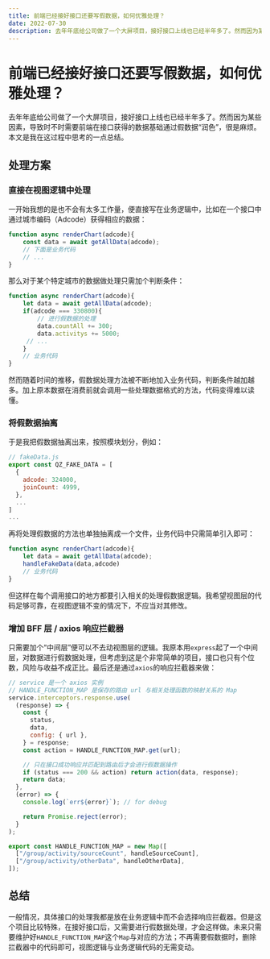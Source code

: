```yaml
---
title: 前端已经接好接口还要写假数据，如何优雅处理？
date: 2022-07-30
description: 去年年底给公司做了一个大屏项目，接好接口上线也已经半年多了。然而因为某些因素，导致时不时需要前端在接口获得的数据基础通过假数据“润色”，很是麻烦。本文是我在这过程中思考的一点总结。
---
```


# 前端已经接好接口还要写假数据，如何优雅处理？

去年年底给公司做了一个大屏项目，接好接口上线也已经半年多了。然而因为某些因素，导致时不时需要前端在接口获得的数据基础通过假数据“润色”，很是麻烦。本文是我在这过程中思考的一点总结。

## 处理方案

### 直接在视图逻辑中处理

一开始我想的是也不会有太多工作量，便直接写在业务逻辑中，比如在一个接口中通过城市编码（Adcode）获得相应的数据：

```js
function async renderChart(adcode){
    const data = await getAllData(adcode);
    // 下面是业务代码
    // ...
}
```

那么对于某个特定城市的数据做处理只需加个判断条件：

```js
function async renderChart(adcode){
    let data = await getAllData(adcode);
    if(adcode === 330800){
        // 进行假数据的处理
        data.countAll += 300;
        data.activitys += 5000;
     // ...
    }
    // 业务代码
}
```

然而随着时间的推移，假数据处理方法被不断地加入业务代码，判断条件越加越多。加上原本数据在消费前就会调用一些处理数据格式的方法，代码变得难以读懂。

### 将假数据抽离

于是我把假数据抽离出来，按照模块划分，例如：

```js
// fakeData.js
export const QZ_FAKE_DATA = [
  {
    adcode: 324000,
    joinCount: 4999,
  },
  ...
]
...
```

再将处理假数据的方法也单独抽离成一个文件，业务代码中只需简单引入即可：

```js
function async renderChart(adcode){
    let data = await getAllData(adcode);
    handleFakeData(data,adcode)
    // 业务代码
}
```

但这样在每个调用接口的地方都要引入相关的处理假数据逻辑。我希望视图层的代码足够可靠，在视图逻辑不变的情况下，不应当对其修改。

### 增加 BFF 层 / axios 响应拦截器

只需要加个“中间层”便可以不去动视图层的逻辑。我原本用`express`起了一个中间层，对数据进行假数据处理，但考虑到这是个非常简单的项目，接口也只有个位数，风险与收益不成正比。最后还是通过`axios`的响应拦截器来做：

```js
// service 是一个 axios 实例
// HANDLE_FUNCTION_MAP 是保存的路由 url 与相关处理函数的映射关系的 Map
service.interceptors.response.use(
  (response) => {
    const {
      status,
      data,
      config: { url },
    } = response;
    const action = HANDLE_FUNCTION_MAP.get(url);

    // 只在接口成功响应并匹配到路由后才会进行假数据操作
    if (status === 200 && action) return action(data, response);
    return data;
  },
  (error) => {
    console.log(`err${error}`); // for debug

    return Promise.reject(error);
  }
);
```

```js
export const HANDLE_FUNCTION_MAP = new Map([
  ["/group/activity/sourceCount", handleSourceCount],
  ["/group/activity/otherData", handleOtherData],
]);
```

## 总结

一般情况，具体接口的处理我都是放在业务逻辑中而不会选择响应拦截器。但是这个项目比较特殊，在接好接口后，又需要进行假数据处理，才会这样做。未来只需要维护好`HANDLE_FUNCTION_MAP`这个`Map`与对应的方法；不再需要假数据时，删除拦截器中的代码即可，视图逻辑与业务逻辑代码的无需变动。

